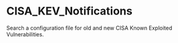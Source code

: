 # CISA_KEV_Notifications
Search a configuration file for old and new CISA Known Exploited Vulnerabilities.
